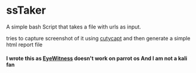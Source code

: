 # ssTaker



A simple bash Script that takes a file with urls as input.

tries to capture screenshot of it using [cutycapt](http://cutycapt.sourceforge.net/) 
and then generate a simple html report file


#### I wrote this as [EyeWitness](https://github.com/ChrisTruncer/EyeWitness) doesn't work on **parrot os** And I am not a kali fan  


